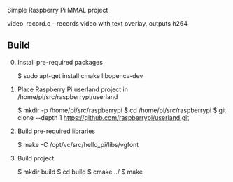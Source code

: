 Simple Raspberry Pi MMAL project

video_record.c  - records video with text overlay, outputs h264


Build
-----
0. Install pre-required packages
   
    $ sudo apt-get install cmake libopencv-dev


1. Place  Raspberry Pi userland project in /home/pi/src/raspberrypi/userland
    
    $ mkdir -p /home/pi/src/raspberrypi
    $ cd /home/pi/src/raspberrypi
    $ git clone --depth 1 https://github.com/raspberrypi/userland.git


2. Build pre-required libraries
    
    $ make -C /opt/vc/src/hello_pi/libs/vgfont
    

3. Build project 

    $ mkdir build
    $ cd build
    $ cmake ../
    $ make 
    
    
